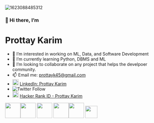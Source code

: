 ![1623088485312](https://user-images.githubusercontent.com/70666023/122691198-7fab4400-d271-11eb-9f4b-d4c8324bb38b.jpg)

### 👋 Hi there, I’m
# Prottay Karim
- 👀 I’m interested in working on  ML, Data, and Software Development
- 🌱 I’m currently learning Python, DBMS and ML
- 💞️ I’m looking to collaborate on any project that helps the develpoer community.
- 📫 Email me: prottayk45@gmail.com
- <img height = "20" src="https://upload.wikimedia.org/wikipedia/commons/e/e9/Linkedin_icon.svg">  [LinkedIn: Prottay Karim](https://www.linkedin.com/in/prottayk)
- ![Twitter Follow](https://img.shields.io/twitter/follow/karim_prottay?style=social)
- <img height = "20" src="https://camo.githubusercontent.com/898f94be504f7baf1ddb0a2811152dab61cfd723e683b6947be9ffa3c879ccc4/68747470733a2f2f75706c6f61642e77696b696d656469612e6f72672f77696b6970656469612f636f6d6d6f6e732f362f36352f4861636b657252616e6b5f6c6f676f2e706e67"> [Hacker Rank ID - Prottay Karim](https://www.hackerrank.com/prottayk45)


<img height = "50" src="https://www.python.org/static/opengraph-icon-200x200.png"><img height = "50" src="https://1000logos.net/wp-content/uploads/2020/08/Django-Logo.png"> <img height = "50" src="https://www.oracle.com/a/ocom/img/cb71-java-logo.png"> <img height = "50" src="https://upload.wikimedia.org/wikipedia/commons/thumb/6/61/HTML5_logo_and_wordmark.svg/1200px-HTML5_logo_and_wordmark.svg.png"><img height = "50" src="https://upload.wikimedia.org/wikipedia/commons/thumb/d/d5/CSS3_logo_and_wordmark.svg/1200px-CSS3_logo_and_wordmark.svg.png">                              <img height = "40" src="https://encrypted-tbn0.gstatic.com/images?q=tbn:ANd9GcSEc4Kws9UlTgqGF99t696mk_UV32vS5-7tu0BMkjn2J08sOFMQ1pRGzvZD-igVbj-OfQ8&usqp=CAU">
<!---
prottayislive/prottayislive is your go to connect with me!
--->
